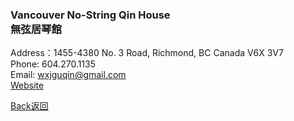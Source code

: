 ### Vancouver No-String Qin House <br/>無弦居琴館

Address：1455-4380 No. 3 Road, Richmond, BC Canada V6X 3V7  
Phone: 604.270.1135  
Email: wxjguqin@gmail.com  
[Website](http://www.wxjguqin.ca/)

[Back返回](index.md)
